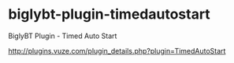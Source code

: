 biglybt-plugin-timedautostart
===========================

BiglyBT Plugin - Timed Auto Start


http://plugins.vuze.com/plugin_details.php?plugin=TimedAutoStart
